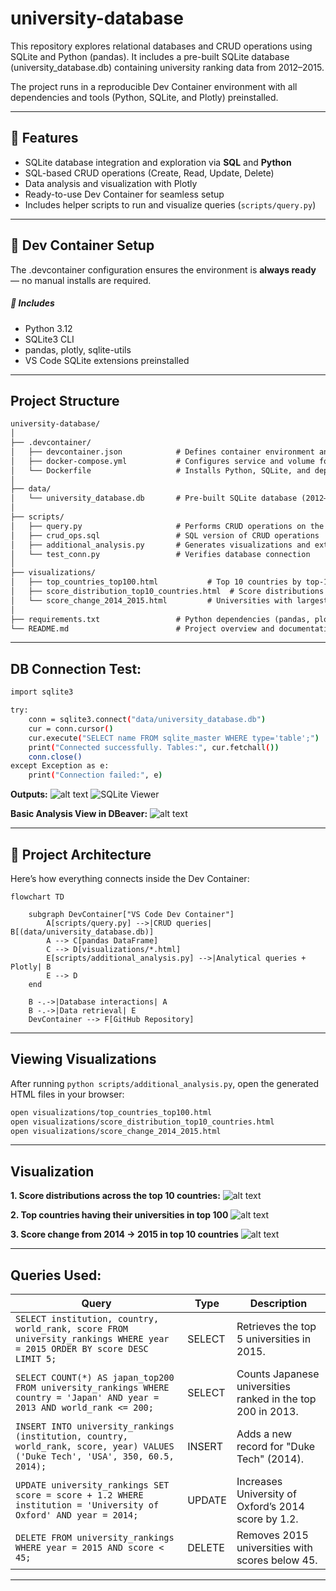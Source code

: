 # university-database
This repository explores relational databases and CRUD operations using SQLite and Python (pandas). It includes a pre-built SQLite database (university_database.db) containing university ranking data from 2012–2015.

The project runs in a reproducible Dev Container environment with all dependencies and tools (Python, SQLite, and Plotly) preinstalled.

---

## 🚀 Features

- SQLite database integration and exploration via **SQL** and **Python**
- SQL-based CRUD operations (Create, Read, Update, Delete)
- Data analysis and visualization with Plotly
- Ready-to-use Dev Container for seamless setup
- Includes helper scripts to run and visualize queries (`scripts/query.py`)

---

## 🧩 Dev Container Setup

The .devcontainer configuration ensures the environment is **always ready** — no manual installs are required.
##### 🔧 Includes
- Python 3.12
- SQLite3 CLI
- pandas, plotly, sqlite-utils
- VS Code SQLite extensions preinstalled

---

## Project Structure
```markdown
university-database/
│
├── .devcontainer/
│   ├── devcontainer.json            # Defines container environment and VS Code extensions
│   ├── docker-compose.yml           # Configures service and volume for the Dev Container
│   └── Dockerfile                   # Installs Python, SQLite, and dependencies
│
├── data/
│   └── university_database.db       # Pre-built SQLite database (2012–2015 rankings)
│
├── scripts/
│   ├── query.py                     # Performs CRUD operations on the database
│   ├── crud_ops.sql                 # SQL version of CRUD operations
│   ├── additional_analysis.py       # Generates visualizations and extended analysis
│   └── test_conn.py                 # Verifies database connection
│
├── visualizations/
│   ├── top_countries_top100.html           # Top 10 countries by top-100 universities
│   ├── score_distribution_top10_countries.html  # Score distributions for top 10 countries
│   └── score_change_2014_2015.html         # Universities with largest score changes
│
├── requirements.txt                 # Python dependencies (pandas, plotly, sqlite-utils)
└── README.md                        # Project overview and documentation
```
---

## DB Connection Test:

```bash
import sqlite3

try:
    conn = sqlite3.connect("data/university_database.db")
    cur = conn.cursor()
    cur.execute("SELECT name FROM sqlite_master WHERE type='table';")
    print("Connected successfully. Tables:", cur.fetchall())
    conn.close()
except Exception as e:
    print("Connection failed:", e)

```
**Outputs:**
![alt text](<screenshots/Screenshot 2025-10-06 at 4.53.46 PM.png>)
![SQLite Viewer](<screenshots/Screenshot 2025-10-06 at 4.57.12 PM.png>)

**Basic Analysis View in DBeaver:**
![alt text](<screenshots/Screenshot 2025-10-06 at 5.45.37 PM.png>)

---

## 🧱 Project Architecture

Here’s how everything connects inside the Dev Container:

```mermaid
flowchart TD

    subgraph DevContainer["VS Code Dev Container"]
        A[scripts/query.py] -->|CRUD queries| B[(data/university_database.db)]
        A --> C[pandas DataFrame]
        C --> D[visualizations/*.html]
        E[scripts/additional_analysis.py] -->|Analytical queries + Plotly| B
        E --> D
    end

    B -.->|Database interactions| A
    B -.->|Data retrieval| E
    DevContainer --> F[GitHub Repository]
```
---

## Viewing Visualizations
After running `python scripts/additional_analysis.py`, open the generated HTML files in your browser:

```bash
open visualizations/top_countries_top100.html
open visualizations/score_distribution_top10_countries.html
open visualizations/score_change_2014_2015.html
```

---

## Visualization
**1. Score distributions across the top 10 countries:**
![alt text](<screenshots/Screenshot 2025-10-06 at 5.08.06 PM.png>)

**2. Top countries having their universities in top 100**
![alt text](<screenshots/Screenshot 2025-10-06 at 5.09.20 PM.png>)

**3. Score change from 2014 -> 2015 in top 10 countries**
![alt text](<screenshots/Screenshot 2025-10-06 at 5.10.58 PM.png>)

---

## Queries Used:

| Query                                                                                                                           | Type   | Description                                                 |
| ------------------------------------------------------------------------------------------------------------------------------- | ------ | ----------------------------------------------------------- |
| `SELECT institution, country, world_rank, score FROM university_rankings WHERE year = 2015 ORDER BY score DESC LIMIT 5;`        | SELECT | Retrieves the top 5 universities in 2015.                   |
| `SELECT COUNT(*) AS japan_top200 FROM university_rankings WHERE country = 'Japan' AND year = 2013 AND world_rank <= 200;`       | SELECT | Counts Japanese universities ranked in the top 200 in 2013. |
| `INSERT INTO university_rankings (institution, country, world_rank, score, year) VALUES ('Duke Tech', 'USA', 350, 60.5, 2014);` | INSERT | Adds a new record for "Duke Tech" (2014).                   |
| `UPDATE university_rankings SET score = score + 1.2 WHERE institution = 'University of Oxford' AND year = 2014;`                | UPDATE | Increases University of Oxford’s 2014 score by 1.2.         |
| `DELETE FROM university_rankings WHERE year = 2015 AND score < 45;`                                                             | DELETE | Removes 2015 universities with scores below 45.             |


---